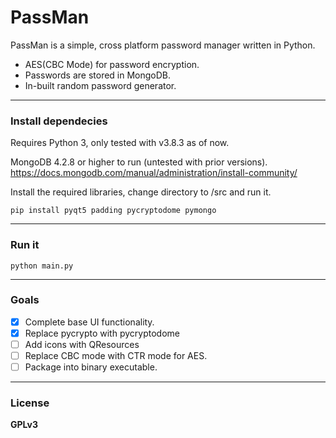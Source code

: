 # PassMan

PassMan is a simple, cross platform password manager written in Python.

  - AES(CBC Mode) for password encryption.
  - Passwords are stored in MongoDB.
  - In-built random password generator.

---
### Install dependecies

Requires Python 3, only tested with v3.8.3 as of now.

MongoDB 4.2.8 or higher to run (untested with prior versions).
https://docs.mongodb.com/manual/administration/install-community/

Install the required libraries, change directory to /src and run it.

```
pip install pyqt5 padding pycryptodome pymongo
```

---
### Run it
```
python main.py
```

---
### Goals
- [x] Complete base UI functionality.
- [x] Replace pycrypto with pycryptodome
- [ ] Add icons with QResources
- [ ] Replace CBC mode with CTR mode for AES.
- [ ] Package into binary executable.

---
### License
**GPLv3**
